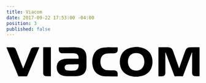 ```yaml
---
title: Viacom
date: 2017-09-22 17:53:00 -04:00
position: 3
published: false
---
```


<svg xmlns="http://www.w3.org/2000/svg" preserveAspectRatio="xMidYMid"  viewBox="0 0 500 98">
	<g>
		<path d="M340.4,10.5c1.8,0.3,3.6,0.5,5.4,0.8c8.5,1.4,16.2,4.6,22.4,10.9c5.3,5.4,8.2,11.9,9.3,19.3c1.2,7.4,0.8,14.8-1.7,22
			c-3.8,10.9-11.5,17.9-22.3,21.5c-3.6,1.2-7.4,1.6-11.1,2.4c-0.4,0.1-0.7,0.2-1.1,0.3c-3.7,0-7.3,0-11,0c-1.7-0.3-3.4-0.5-5-0.8
			c-7.5-1.3-14.4-4.1-20.2-9.2c-5.4-4.7-8.7-10.7-10.3-17.6c-1.9-8.4-1.8-16.7,0.9-24.9c3.9-11.5,12.1-18.6,23.6-22.1
			c3.5-1.1,7.3-1.4,10.9-2.1c0.4-0.1,0.8-0.2,1.2-0.3C334.4,10.5,337.4,10.5,340.4,10.5z M357.1,49c-0.2-1.9-0.3-3.9-0.7-5.8
			c-1.4-7.5-5.3-13.2-12.8-15.8c-3.8-1.3-7.8-1.5-11.7-0.9c-7.2,1.1-12.5,4.9-15.3,11.7c-2.7,6.7-2.8,13.5-0.4,20.3
			c2.2,6.4,6.6,10.7,13.2,12.5c3.3,0.9,6.7,1.1,10,0.6c6.6-0.9,11.6-4.2,14.7-10.1C356.2,57.6,356.9,53.3,357.1,49z"/>
		<path d="M158.4,11.3c6.8,0,13.6-0.1,20.4,0c4,0.1,8.1,0.5,12,1.6c8.7,2.4,13.9,8.1,15.6,16.9c0.5,2.4,0.8,5,0.8,7.4
			c0.1,8,0.1,16,0,24c0,3.6-0.6,7.1-1.8,10.6c-2.5,7.2-7.7,11.5-15,13.2c-3.7,0.9-7.6,1.4-11.4,1.5c-7.2,0.2-14.3,0.2-21.5,0
			c-5.7-0.1-11.2-0.8-16.4-3.4c-6.6-3.3-9.9-8.9-10.7-16.1c-0.3-3.4-0.2-6.7,0.6-10.1c1.7-6.7,5.9-11.1,12.2-13.5
			c4.5-1.8,9.3-2.4,14.1-2.5c9.3-0.1,18.6,0,27.9,0c1.7,0,1.8,0,1.7-1.7c-0.1-3.4-0.5-6.7-3.2-9.2c-2.2-2.1-5.1-2.7-7.9-2.9
			c-2.2-0.2-4.4-0.2-6.6-0.2c-8,0-16.1,0-24.1,0c-5.8,0-9.4-3.6-9.6-9.4c0-1.5,0.1-3.1,0-4.6c-0.1-1.3,0.3-1.6,1.6-1.6
			C144.1,11.3,151.3,11.3,158.4,11.3C158.4,11.3,158.4,11.3,158.4,11.3z M172.9,55.7C172.9,55.7,172.9,55.7,172.9,55.7
			c-3.7,0-7.3,0-11,0c-1.7,0-3.3,0.2-5,0.5c-5.3,1.3-6.9,5-5.9,10c0.7,3.4,3.3,4.9,6.4,5.3c6.5,0.9,13,0.8,19.4,0.2
			c4.1-0.4,7.2-2.7,8.9-6.6c1.1-2.6,1.2-5.2,1.2-8c0-1.1-0.3-1.5-1.4-1.5C181.4,55.7,177.2,55.7,172.9,55.7z"/>
		<path d="M43.5,66.1c0.3-0.6,0.5-1.2,0.8-1.8c6.1-15.3,12.2-30.7,18.2-46c0.2-0.4,0.4-0.8,0.5-1.3c1.4-3.7,4.2-5.6,8-5.7
			c4.5-0.1,9,0,13.5,0c0.2,0,0.3,0.1,0.6,0.1c-0.1,0.4-0.2,0.7-0.3,1.1C74.5,36.9,64.1,61.3,53.8,85.7c-0.3,0.8-0.7,1.1-1.6,1.1
			c-6.7,0-13.4,0-20.1,0c-1,0-1.4-0.4-1.7-1.2c-5.1-12.4-10.2-24.8-15.3-37.3C10.2,36.5,5.4,24.7,0.6,13C0.4,12.5,0.2,12,0,11.4
			c0.6-0.1,1-0.1,1.4-0.1c4.6,0,9.2,0,13.8,0c5.2,0,7.6,1.7,9.5,6.5c6,15.6,11.9,31.2,17.9,46.7c0.2,0.5,0.4,1.1,0.7,1.6
			C43.3,66.1,43.4,66.1,43.5,66.1z"/>
		<path d="M271.5,11.3c5,0,10.1,0,15.1,0c1.1,0,1.5,0.3,1.5,1.4c-0.1,1.7,0,3.4,0,5.1c-0.1,5.1-2.8,8.2-7.8,8.9
			c-1.8,0.2-3.7,0.2-5.5,0.3c-4.9,0.2-9.9-0.1-14.7,0.6c-10.4,1.4-15.6,7.9-16.6,18.1c-0.3,3.4-0.2,6.7,0.5,10.1
			c1.7,8.5,7.4,14,16.1,14.8c5.4,0.5,10.8,0.3,16.2,0.6c1.8,0.1,3.6,0.1,5.3,0.6c4.1,1,6.3,3.9,6.4,8.1c0,1.9,0,3.8,0,5.8
			c0,0.9-0.3,1.3-1.2,1.3c-10,0-20,0.1-30-0.1c-6.1-0.1-12.1-1.3-17.6-4.2c-7.3-3.8-12.2-9.8-14.6-17.6c-3.2-10.5-3.3-21.2,0-31.6
			c3.7-11.6,11.8-18.5,23.7-20.9c3.4-0.7,7-0.9,10.5-1C263,11.1,267.3,11.3,271.5,11.3z"/>
		<path d="M115.1,49c0,12,0,23.9,0,35.9c0,1.8,0,1.8-1.8,1.8c-3.7-0.1-7.4,0.1-11.1-0.3c-4.4-0.4-7.1-3.6-7.1-8.1
			c0-21.9,0-43.9,0-65.8c0-1.1,0.4-1.3,1.4-1.3c5.7,0,11.4,0,17.1,0c1.2,0,1.5,0.4,1.5,1.6C115.1,24.9,115.1,36.9,115.1,49z"/>
		<path d="M480.2,24.9c-0.2,0.3-0.4,0.7-0.5,1c-7.4,19.7-14.8,39.4-22.2,59.1c-0.5,1.3-1.1,1.7-2.4,1.7c-6-0.1-12-0.1-18,0
			c-1.4,0-2-0.4-2.5-1.7c-7.3-19.6-14.7-39.3-22.1-58.9c-0.2-0.4-0.4-0.9-0.6-1.3c-0.1,0-0.2,0-0.4,0.1c0,0.6-0.1,1.1-0.1,1.7
			c0,16.7,0,33.5,0,50.2c0,0.8,0,1.7-0.1,2.5c-0.7,4.9-3.6,7.2-9.1,7.4c-2.5,0.1-5.1,0-7.6,0c-0.8,0-1.2-0.3-1.1-1.1
			c0-0.2,0-0.5,0-0.8c0-23.9,0-47.9,0-71.8c0-1.8,0-1.8,1.9-1.8c7.5,0,14.9,0,22.4,0c1.6,0,3.2,0.3,4.8,0.6c4.4,1.1,7,4.1,8.4,8.3
			c5.1,14.6,10.2,29.1,15.3,43.7c0.2,0.5,0.4,1,0.8,1.9c0.4-0.8,0.6-1.2,0.7-1.6c4.9-14.1,9.8-28.3,14.8-42.4
			c0.8-2.2,1.9-4.4,3.3-6.3c2.1-2.8,5.2-3.9,8.6-4c5.7-0.2,11.4-0.2,17.1-0.3c2.4,0,4.8,0,7.1,0c1,0,1.3,0.4,1.3,1.3
			c0,5.8,0,11.5,0,17.3c0,18.4,0,36.8,0,55.2c0,1.7,0,1.7-1.7,1.7c-3.2,0-6.5,0.1-9.7-0.2c-5.4-0.6-7.9-3.5-7.9-9
			c-0.1-5.2,0-10.3,0-15.5c0-11.8,0-23.6,0-35.4c0-0.5,0-1,0-1.5C480.5,25,480.3,24.9,480.2,24.9z"/>
	</g>
</svg>
